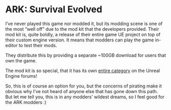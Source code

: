 # ARK: Survival Evolved
I’ve never played this game nor modded it, but its modding scene is one of the most “well off” due to the mod kit that the developers provided. Their mod kit is, quite boldly, a release of their entire game UE project on top of their custom engine version. It means that modders can play the game in-editor to test their mods. 

They distribute this by providing a separate ~100GB download for users that own the game.

The mod kit is so special, that it has its own [entire category](https://forums.unrealengine.com/c/development-discussion/modding/ark-survival-evolved/80) on the Unreal Engine forums!

So, this is of course an option for you, but the concerns of pirating make it obvious why I’ve not heard of anyone else that has gone down this path. But let me tell you, this is in any modders’ wildest dreams, so I feel good for the ARK modders :)
